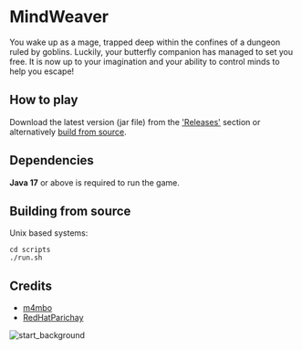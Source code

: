
# MindWeaver

You wake up as a mage, trapped deep within the confines of a dungeon ruled by goblins. Luckily, your butterfly companion has managed to set you free. It is now up to your imagination and your ability to control minds to help you escape!

## How to play

Download the latest version (jar file) from the ['Releases'](https://github.com/m4mbo/mind-weaver/releases) section or alternatively [build from source](#building-from-source).

## Dependencies

**Java 17** or above is required to run the game.

## Building from source 

Unix based systems:

```
cd scripts
./run.sh
```

## Credits

* [m4mbo](https://github.com/m4mbo)
* [RedHatParichay](https://github.com/RedHatParichay)

![start_background](https://github.com/m4mbo/mind-weaver/assets/115642529/2f902043-7335-4218-ae84-ff10c8d45bd0)

